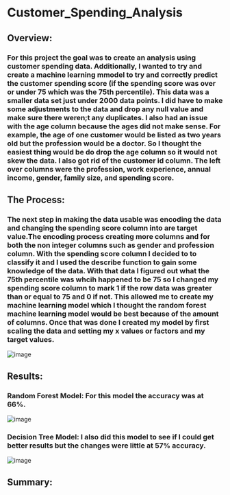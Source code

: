 # Customer_Spending_Analysis
## Overview:
### For this project the goal was to create an analysis using customer spending data. Additionally, I wanted to try and create a machine learning mmodel to try and correctly predict the customer spending score (if the spending score was over or under 75 which was the 75th percentile). This data was a smaller data set just under 2000 data points. I did have to make some adjustments to the data and drop any null value and make sure there weren;t any duplicates. I also had an issue with the age column because the ages did not make sense. For example, the age of one customer would be listed as two years old but the profession would be a doctor. So I thought the easiest thing would be do drop the age column so it would not skew the data. I also got rid of the customer id column. The left over columns were the profession, work experience, annual income, gender, family size, and spending score. 
## The Process:
### The next step in making the data usable was encoding the data and changing the spending score column into are target value.The encoding process creating more columns and for both the non integer columns such as gender and profession column. With the spending score column I decided to to classify it and I used the describe function to gain some knowledge of the data. With that data I figured out what the 75th percentile was whcih happened to be 75 so I changed my spending score column to mark 1 if the row data was greater than or equal to 75 and 0 if not. This allowed me to create my machine learning model which I thought the random forest machine learning model would be best because of the amount of columns. Once that was done I created my model by first scaling the data and setting my x values or factors and my target values.
![image](https://user-images.githubusercontent.com/112527054/228586956-36852b27-6cc3-43c4-90db-dd103ac5f9ae.png)
## Results:
### Random Forest Model: For this model the accuracy was at 66%.
![image](https://user-images.githubusercontent.com/112527054/228593407-0468da67-f83f-4c1c-a398-3cc5b6de9fb7.png)
### Decision Tree Model: I also did this model to see if I could get better results but the changes were little at 57% accuracy.
![image](https://user-images.githubusercontent.com/112527054/228594420-be895c3f-1d7d-42fb-a757-2f618ee90538.png)
## Summary:
